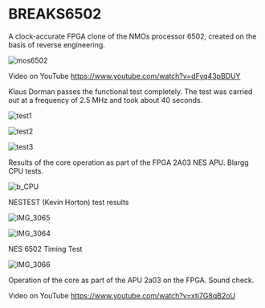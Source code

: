 # BREAKS6502

A clock-accurate FPGA clone of the NMOs processor 6502, created on the basis of reverse engineering.

![mos6502](https://github.com/user-attachments/assets/6a017381-b5b0-4531-bb28-27f9e5795a39)

Video on YouTube  https://www.youtube.com/watch?v=dFyq43pBDUY

Klaus Dorman passes the functional test completely. The test was carried out at a frequency of 2.5 MHz and took about 40 seconds.

![test1](https://github.com/user-attachments/assets/cccddb48-e393-4553-bb48-6e4f23c581be)

![test2](https://github.com/user-attachments/assets/8013e437-a5e1-4c93-be59-5c5bb1faab38)

![test3](https://github.com/user-attachments/assets/a1eadba1-6550-47e1-b788-b3d22acb9bb6)


Results of the core operation as part of the FPGA 2A03 NES APU. Blargg CPU tests.

![b_CPU](https://github.com/user-attachments/assets/af23c4ee-1910-4a24-8849-2583ea15a04e)

NESTEST (Kevin Horton) test results

![IMG_3065](https://github.com/user-attachments/assets/ec9a1007-c343-4d17-8f17-4e0aea6a62be)

![IMG_3064](https://github.com/user-attachments/assets/f2c55ba4-e11e-470b-91dc-f2fa2f50c1a3)

NES 6502 Timing Test

![IMG_3066](https://github.com/user-attachments/assets/cc2e8ee3-4f55-4132-8ede-6232027ca01c)

Operation of the core as part of the APU 2a03 on the FPGA. Sound check.

Video on YouTube https://www.youtube.com/watch?v=xtj7G8qB2oU 




